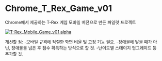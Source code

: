 # Chrome_T_Rex_Game_v01
Chrome에서 제공하는 T-Rex 게임 모바일 버전으로 만든 파일럿 프로젝트

[![T-Rex_Mobile_Game_v01 alpha](https://j.gifs.com/jZWM7P.gif)](https://www.youtube.com/watch?v=O6KTUpHfERg)

개선할 점:
-모바일 규격에 적절한 화면 비율 및 고정 기능 필요.
-장애물에 닿을 때가 아닌, 장애물을 넘은 후 점수 획득하는 방식으로 할 것.
-난이도별 스테이지 업그레이드 등 추가할 것.


